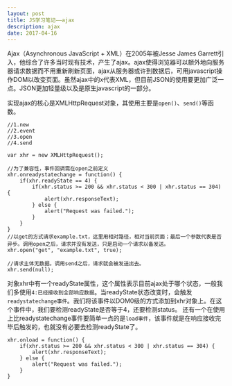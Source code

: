 ```yaml
---
layout: post
title: JS学习笔记——ajax
description: ajax
date: 2017-04-16
---
```


Ajax（Asynchronous JavaScript + XML）在2005年被Jesse James Garrett引入，他综合了许多当时现有技术，产生了ajax。ajax使得浏览器可以额外地向服务器请求数据而不用重新刷新页面，ajax从服务器或许到数据后，可用javascript操作DOM以改变页面。虽然ajax中的x代表XML，但目前JSON的使用要更加广泛一点。JSON更加轻量级以及是原生javascript的一部分。

实现ajax的核心是XMLHttpRequest对象，其使用主要是`open()`、`send()`等函数。

```
//1.new
//2.event
//3.open
//4.send

var xhr = new XMLHttpRequest();

//为了兼容性，事件回调需在open之前定义
xhr.onreadystatechange = function() {
    if(xhr.readyState == 4) {
        if(xhr.status >= 200 && xhr.status < 300 | xhr.status == 304) {
            alert(xhr.responseText);
        } else {
            alert("Request was failed.");
        }
    }
}
//以get的方式请求example.txt，这里用相对路径，相对当前页面；最后一个参数代表是否异步。调用open之后，请求并没有发送，只是启动一个请求以备发送。
xhr.open("get", "example.txt", true);

//请求主体无数据。调用send之后，请求就会被发送出去。
xhr.send(null);
```
对象xhr中有一个readyState属性，这个属性表示目前ajax处于哪个状态，一般我们多使用`4:已经接收到全部响应数据`。当readyState状态改变时，会触发`readystatechange事件`。我们将该事件以DOM0级的方式添加到xhr对象上。在这个事件中，我们要检测readyState是否等于4，还要检测status。
还有一个在使用上比readystatechange事件要简单一点的是`load事件`，该事件就是在响应接收完毕后触发的，也就没有必要去检测readyState了。
```
xhr.onload = function() {
    if(xhr.status >= 200 && xhr.status < 300 | xhr.status == 304) {
        alert(xhr.responseText);
    } else {
        alert("Request was failed.");
    }
}
```